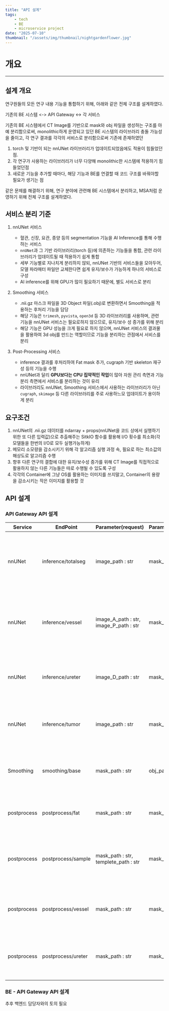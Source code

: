 ```yaml
---
title: "API 설계"
tags:
    - tech
    - BE
    - microservice project
date: "2025-07-10"
thumbnail: "/assets/img/thumbnail/nightgardenflower.jpg"
---
```



# 개요
---
## 설계 개요

연구원들의 모든 연구 내용 기능을 통합하기 위해, 아래와 같은 전체 구조를 설계하였다.

기존의 BE 시스템 <-> API Gateway <-> 각 서비스

기존의 BE 시스템에서 CT Image를 기반으로 mask와 obj 파일을 생성하는 구조를 아예 분리함으로써, monolithic하게 운영되고 있던 BE 시스템의
라이브러리 충돌 가능성을 줄이고, 각 연구 결과를 각각의 서비스로 분리함으로써 기존에 존재하였던 

1. torch 및 기반이 되는 nnUNet 라이브러리가 업데이트되었음에도 적용이 힘들었던 점.
2. 각 연구가 사용하는 라이브러리가 너무 다양해 monolithic한 시스템에 적용하기 힘들었던점
3. 새로운 기능을 추가할 때마다, 해당 기능과 BE를 연결할 때 코드 구조를 바꿔야할 필요가 생기는 점
   
같은 문제를 해결하기 위해, 연구 분야에 관련해 BE 시스템에서 분리하고, MSA처럼 운영하기 위해 전체 구조를 설계하였다.

## 서비스 분리 기준

1. nnUNet 서비스
    
   - 혈관, 신장, 요관, 종양 등의 segmentation 기능을 AI Inference를 통해 수행하는 서비스
   - `nnUNet`과 그 기반 라이브러리(torch 등)에 의존하는 기능들을 통합, 관련 라이브러리가 업데이트될 때 적용하기 쉽게 통합
   - 세부 기능별로 지나치게 분리하지 않되, nnUNet 기반의 서비스들을 모아두어, 모델 파라매터 파일만 교체한다면 쉽게 유지/보수가 가능하게 하나의 서비스로 구성
   - AI inference를 위해 GPU가 많이 필요하기 때문에, 별도 서비스로 분리

2. Smoothing 서비스

   - .nii.gz 마스크 파일을 3D Object 파일(.obj)로 변환하면서 Smoothing을 적용하는 후처리 기능을 담당
   - 해당 기능은 `trimesh`, `pyvista`, `open3d` 등 3D 라이브러리를 사용하며, 관련 기능을 nnUNet 서비스는 필요로하지 않으므로, 유지/보수 성 증가를 위해 분리
   - 해당 기능은 GPU 성능을 크게 필요로 하지 않으며, nnUNet 서비스의 결과물을 활용하여 3d obj를 만드는 역할이므로 기능을 분리하는 관점에서 서비스를 분리

3. Post-Processing 서비스

   - inference 결과를 후처리하여 Fat mask 추가, cugraph 기반 skeleton 재구성 등의 기능을 수행
   - nnUNet과 달리 **GPU보다는 CPU 집약적인 작업**이 많아 자원 관리 측면과 기능 분리 측면에서 서비스를 분리하는 것이 유리
   - 라이브러리도 nnUNet, Smoothing 서비스에서 사용하는 라이브러리가 아닌 `cugraph`, `skimage` 등 다른 라이브러리를 주로 사용하느모 업데이트가 용이하게 분리

## 요구조건

1. nnUNet의 .nii.gz 데이터를 ndarray + props(nnUNet을 코드 상에서 실행하기 위한 또 다른 입력값)으로 추출해주는 SitkIO 함수를 활용해 I/O 횟수를 최소화(각 모델들을 한번의 I/O로 모두 실행가능하게)
2. 메모리 소모량을 감소시키기 위해 각 알고리즘 실행 과정 속, 필요로 하는 최소값의 해상도로 알고리즘 수행
3. 향후 다른 연구의 결합에 대한 유지/보수성 증가를 위해 CT Image를 직접적으로 활용하지 않는 다른 기능들은 따로 수행될 수 있도록 구성
4. 각각의 Container에 그냥 OS를 활용하는 이미지를 쓰지말고, Container의 용량을 감소시키는 작은 이미지를 활용할 것


## API 설계

### API Gateway API 설계

| Service | EndPoint | Parameter(request) | Parameter(response) | Detail | Constraints |
| ------------ | ------------- | ------------- | ------------- | ------------- | ------------- |
| nnUNet | inference/totalseg | image_path : str | mask_path : str | totalSegmentator를 실행시켜, 해당 이미지에 대한 Organ Mask를 저장하고, 저장한 Path를 반환 | 1mm보다 high resoulution을 가지는 이미지에 대해서는 더 나은 결과를 낼 수 없다 |
| nnUNet | inference/vessel | image_A_path : str, image_P_path : str | mask_path : str | 2개 이미지의 파일 경로를 받아 image_A_path와 같은 물리적 공간을 가지는 신장,동맥,정맥 mask를 저장하고 해당 주소를 반환 | A, P Phase에 해당하는 CT 이미지에 대해서만 유효한 결과를 낼 수 있다 |
| nnUNet | inference/ureter | image_D_path : str | mask_path : str | 이미지 파일경로를 받아, 같은 물리적 공간을 가지는 요관, 신장 mask를 저장하고 해당 주소를 반환 | D Phase .nii.gz에만 유효한 결과를 낼 수 있다 |
| nnUNet | inference/tumor | image_path : str | mask_path : str | 이미지의 파일 경로를 받아, 같은 물리적 공간을 가지는 신장, 종양 mask를 저장하고 해당 주소를 반환
| Smoothing | smoothing/base | mask_path : str | obj_path : str | 마스크의 파일 경로를 받아, 해당 마스크에 대한 3d obj파일을 만들고, 그 주소를 반환 | mask의 label number가 사전에 약속된 규칙을 따라야함|
| postprocess | postprocess/fat | mask_path : str | mask_path : str | kidney, tumor, total 마스크를 기반으로 Fat mask를 생성해주고, 해당 경로를 반환 | 사전에 약속된 mask 규칙을 따라야함 |
| postprocess | postprocess/sample | mask_path : str, templete_path : str | mask_path : str |  템플릿과 환자 mask(kidney, tumor가 있는)를 기반으로 빠른 mask를 생성해주고, 해당 경로를 반환 | 사전된 약속된 mask label number를 따라야함 |
| postprocess | postprocess/vessel | mask_path : str | mask_path : str | 결과 마스크를 기반으로 떨어진 artery를 자동 연결하는 후처리 기능을 적용 후 저장, 그 경로를 반환 | 사전에 약속된 mask label number 규칙을 따라야함 | 
| postprocess | postprocess/ureter | mask_path : str | mask_path : str | 결과 마스크를 기반으로 떨어진 ureter를 자동 연결하는 후처리 기능을 적용 후 저장, 그 경로를 반환 | 사전에 약속된 mask label number 규칙을 따라야함 | 

### BE - API Gateway API 설계

추후 백엔드 담당자와의 토의 필요

